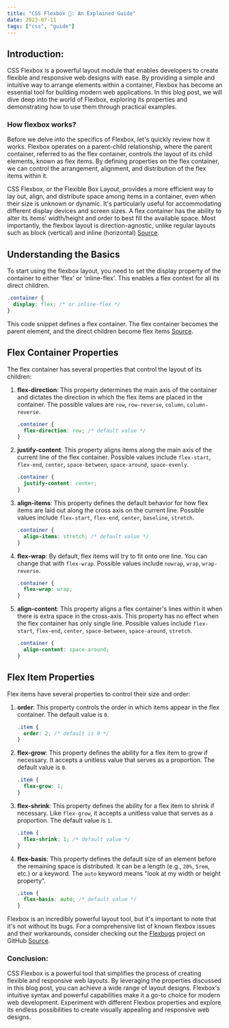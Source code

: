 ```yaml
---
title: "CSS Flexbox 💪: An Explained Guide"
date: 2023-07-11
tags: ["css", "guide"]
---
```


## Introduction:

CSS Flexbox is a powerful layout module that enables developers to create flexible and responsive web designs with ease. By providing a simple and intuitive way to arrange elements within a container, Flexbox has become an essential tool for building modern web applications. In this blog post, we will dive deep into the world of Flexbox, exploring its properties and demonstrating how to use them through practical examples.

### How flexbox works?

Before we delve into the specifics of Flexbox, let's quickly review how it works. Flexbox operates on a parent-child relationship, where the parent container, referred to as the flex container, controls the layout of its child elements, known as flex items. By defining properties on the flex container, we can control the arrangement, alignment, and distribution of the flex items within it.

CSS Flexbox, or the Flexible Box Layout, provides a more efficient way to lay out, align, and distribute space among items in a container, even when their size is unknown or dynamic. It's particularly useful for accommodating different display devices and screen sizes. A flex container has the ability to alter its items' width/height and order to best fill the available space. Most importantly, the flexbox layout is direction-agnostic, unlike regular layouts such as block (vertical) and inline (horizontal) [Source](https://css-tricks.com/snippets/css/a-guide-to-flexbox/).

## Understanding the Basics

To start using the flexbox layout, you need to set the display property of the container to either 'flex' or 'inline-flex'. This enables a flex context for all its direct children.

```css
.container {
  display: flex; /* or inline-flex */
}
```

This code snippet defines a flex container. The flex container becomes the parent element, and the direct children become flex items [Source](https://css-tricks.com/snippets/css/a-guide-to-flexbox/).

## Flex Container Properties

The flex container has several properties that control the layout of its children:

1. **flex-direction**: This property determines the main axis of the container and dictates the direction in which the flex items are placed in the container. The possible values are `row`, `row-reverse`, `column`, `column-reverse`.

   ```css
   .container {
     flex-direction: row; /* default value */
   }
   ```

2. **justify-content**: This property aligns items along the main axis of the current line of the flex container. Possible values include `flex-start`, `flex-end`, `center`, `space-between`, `space-around`, `space-evenly`.

   ```css
   .container {
     justify-content: center;
   }
   ```

3. **align-items**: This property defines the default behavior for how flex items are laid out along the cross axis on the current line. Possible values include `flex-start`, `flex-end`, `center`, `baseline`, `stretch`.

   ```css
   .container {
     align-items: stretch; /* default value */
   }
   ```

4. **flex-wrap**: By default, flex items will try to fit onto one line. You can change that with `flex-wrap`. Possible values include `nowrap`, `wrap`, `wrap-reverse`.

   ```css
   .container {
     flex-wrap: wrap;
   }
   ```

5. **align-content**: This property aligns a flex container's lines within it when there is extra space in the cross-axis. This property has no effect when the flex container has only single line. Possible values include `flex-start`, `flex-end`, `center`, `space-between`, `space-around`, `stretch`.

   ```css
   .container {
     align-content: space-around;
   }
   ```

## Flex Item Properties

Flex items have several properties to control their size and order:

1. **order**: This property controls the order in which items appear in the flex container. The default value is `0`.

   ```css
   .item {
     order: 2; /* default is 0 */
   }
   ```

2. **flex-grow**: This property defines the ability for a flex item to grow if necessary. It accepts a unitless value that serves as a proportion. The default value is `0`.

   ```css
   .item {
     flex-grow: 1;
   }
   ```

3. **flex-shrink**: This property defines the ability for a flex item to shrink if necessary. Like `flex-grow`, it accepts a unitless value that serves as a proportion. The default value is `1`.

   ```css
   .item {
     flex-shrink: 1; /* default value */
   }
   ```

4. **flex-basis**: This property defines the default size of an element before the remaining space is distributed. It can be a length (e.g., `20%`, `5rem`, etc.) or a keyword. The `auto` keyword means "look at my width or height property".

   ```css
   .item {
     flex-basis: auto; /* default value */
   }
   ```

Flexbox is an incredibly powerful layout tool, but it's important to note that it's not without its bugs. For a comprehensive list of known flexbox issues and their workarounds, consider checking out the [Flexbugs](https://github.com/philipwalton/flexbugs) project on GitHub [Source](https://css-tricks.com/snippets/css/a-guide-to-flexbox/).

### Conclusion:

CSS Flexbox is a powerful tool that simplifies the process of creating flexible and responsive web layouts. By leveraging the properties discussed in this blog post, you can achieve a wide range of layout designs. Flexbox's intuitive syntax and powerful capabilities make it a go-to choice for modern web development. Experiment with different Flexbox properties and explore its endless possibilities to create visually appealing and responsive web designs.
